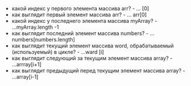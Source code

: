 
- какой индекс у первого элемента массива arr? - ...  [0] 
- как выглядит первый элемент массива arr? - ... arr[0]
- какой индекс у последнего элемента массива myArray? - ...myArray.length -1
- как выглядит последний элемент массива numbers? - ... numbers[numbers.length]
- как выглядит текущий элемент массива word, обрабатываемый (используемый) в цикле? - ...ward [i]
- как выглядит следующий за текущим элемент массива array? - ...arrray[i+1]
- как выглядит предыдущий перед текущим элемент массива array? - ...array[i-1]
